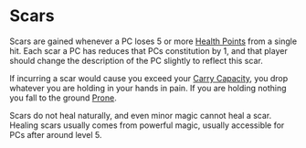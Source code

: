 # Scars

Scars are gained whenever a PC loses 5 or more [Health Points](Health%20Points.md) from a single hit. Each scar a PC has reduces that PCs constitution by 1, and that player should change the description of the PC slightly to reflect this scar.

If incurring a scar would cause you exceed your [Carry Capacity](Carry%20Capacity.md), you drop whatever you are holding in your hands in pain. If you are holding nothing you fall to the ground [Prone](../../Conditions/Prone.md). 

Scars do not heal naturally, and even minor magic cannot heal a scar. Healing scars usually comes from powerful magic, usually accessible for PCs after around level 5.